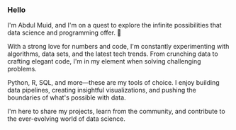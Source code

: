 

<!--
**abdul-muid/abdul-muid** is a ✨ _special_ ✨ repository because its `README.md` (this file) appears on your GitHub profile.

Here are some ideas to get you started:

- 🔭 I’m currently working on ...
- 🌱 I’m currently learning ...
- 👯 I’m looking to collaborate on ...
- 🤔 I’m looking for help with ...
- 💬 Ask me about ...
- 📫 How to reach me: ...
- 😄 Pronouns: ...
- ⚡ Fun fact: ...
-->

### Hello

I'm Abdul Muid, and I'm on a quest to explore the infinite possibilities that data science and programming offer. 🚀

With a strong love for numbers and code, I'm constantly experimenting with algorithms, data sets, and the latest tech trends. From crunching data to crafting elegant code, I'm in my element when solving challenging problems. 

Python, R, SQL, and more—these are my tools of choice. I enjoy building data pipelines, creating insightful visualizations, and pushing the boundaries of what's possible with data. 

I'm here to share my projects, learn from the community, and contribute to the ever-evolving world of data science. 
